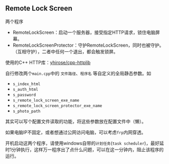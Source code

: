 ## Remote Lock Screen

两个程序

+ RemoteLockScreen：启动一个服务器，接受指定HTTP请求，锁住电脑屏幕。
+ RemoteLockScreenProtector：守护RemoteLockScreen，同时也被守护。（互相守护），二者中任何一个退出，都会触发锁屏。

使用的C++ HTTP库：[yhirose/cpp-httplib](https://github.com/yhirose/cpp-httplib)

自行修改两个`main.cpp`中的 `文件路径`、`程序名` 等自定义的全局静态参数。如

+ `s_index_html`
+ `s_auth_html`
+ `s_password`
+ `s_remote_lock_screen_exe_name`
+ `s_remote_lock_screen_protector_exe_name`
+ `s_photo_path`

其实可以写个配置文件读取的功能，将这些参数放在配置文件中（懒）。


如果电脑IP不固定，或者想通过公网访问电脑，可以考虑`frp`内网穿透。

开机启动这两个程序，请使用windows自带的`计划任务`(`task scheduler`)，最好延时1分钟执行，这样万一程序出了点什么问题，可以在这一分钟内，阻止该程序的运行。
